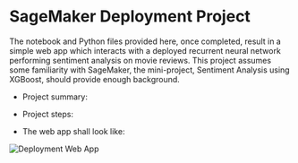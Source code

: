 # SageMaker Deployment Project

The notebook and Python files provided here, once completed, result in a simple web app which interacts with a deployed recurrent neural network performing sentiment analysis on movie reviews. This project assumes some familiarity with SageMaker, the mini-project, Sentiment Analysis using XGBoost, should provide enough background.

* Project summary:
* Project steps:

* The web app shall look like: 

![Deployment Web App](https://github.com/hangdeng/MachineLearningToDeepLearning-Practical-Projects/blob/master/DeepLearning-Practical-Projects/project-sagemaker_deployment/Deployment%20Screen%20Capture.PNG)
